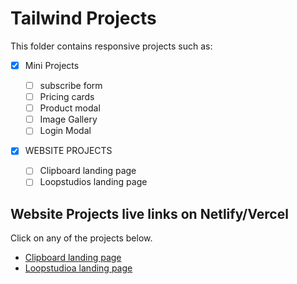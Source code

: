 # Tailwind Projects

This folder contains responsive projects such as:

- [x] Mini Projects

  - [ ] subscribe form
  - [ ] Pricing cards
  - [ ] Product modal
  - [ ] Image Gallery
  - [ ] Login Modal

- [x] WEBSITE PROJECTS
  - [ ] Clipboard landing page
  - [ ] Loopstudios landing page

## Website Projects live links on Netlify/Vercel

Click on any of the projects below.

- [Clipboard landing page](https://golden-clipboard.netlify.app/)
- [Loopstudioa landing page](https://golden-loopstudios.vercel.app/)
